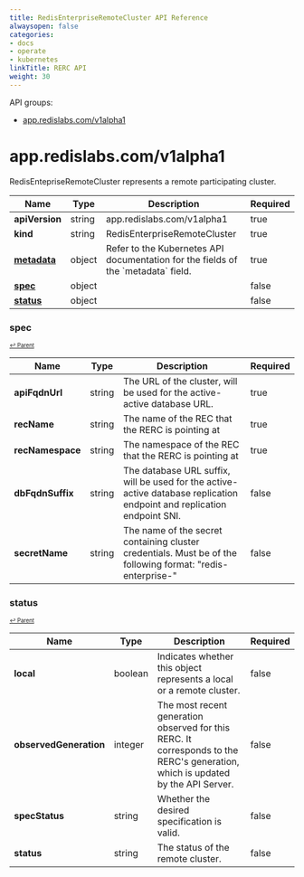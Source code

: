 ```yaml
---
title: RedisEnterpriseRemoteCluster API Reference
alwaysopen: false
categories:
- docs
- operate
- kubernetes
linkTitle: RERC API
weight: 30
---
```


API groups:


- [app.redislabs.com/v1alpha1](#appredislabscomv1alpha1)




# app.redislabs.com/v1alpha1




RedisEntepriseRemoteCluster represents a remote participating cluster.

<table>
    <thead>
        <tr>
            <th>Name</th>
            <th>Type</th>
            <th>Description</th>
            <th>Required</th>
        </tr>
    </thead>
    <tbody><tr>
      <td><b>apiVersion</b></td>
      <td>string</td>
      <td>app.redislabs.com/v1alpha1</td>
      <td>true</td>
      </tr>
      <tr>
      <td><b>kind</b></td>
      <td>string</td>
      <td>RedisEnterpriseRemoteCluster</td>
      <td>true</td>
      </tr>
      <tr>
      <td><b><a href="https://kubernetes.io/docs/reference/generated/kubernetes-api/v1.27/#objectmeta-v1-meta">metadata</a></b></td>
      <td>object</td>
      <td>Refer to the Kubernetes API documentation for the fields of the `metadata` field.</td>
      <td>true</td>
      </tr><tr>
        <td><b><a href="#spec">spec</a></b></td>
        <td>object</td>
        <td>
          <br/>
        </td>
        <td>false</td>
      </tr><tr>
        <td><b><a href="#status">status</a></b></td>
        <td>object</td>
        <td>
          <br/>
        </td>
        <td>false</td>
      </tr></tbody>
</table>


### spec
<sup><sup>[↩ Parent](#)</sup></sup>



<table>
    <thead>
        <tr>
            <th>Name</th>
            <th>Type</th>
            <th>Description</th>
            <th>Required</th>
        </tr>
    </thead>
    <tbody><tr>
        <td><b>apiFqdnUrl</b></td>
        <td>string</td>
        <td>
          The URL of the cluster, will be used for the active-active database URL.<br/>
        </td>
        <td>true</td>
      </tr><tr>
        <td><b>recName</b></td>
        <td>string</td>
        <td>
          The name of the REC that the RERC is pointing at<br/>
        </td>
        <td>true</td>
      </tr><tr>
        <td><b>recNamespace</b></td>
        <td>string</td>
        <td>
          The namespace of the REC that the RERC is pointing at<br/>
        </td>
        <td>true</td>
      </tr><tr>
        <td><b>dbFqdnSuffix</b></td>
        <td>string</td>
        <td>
          The database URL suffix, will be used for the active-active database replication endpoint and replication endpoint SNI.<br/>
        </td>
        <td>false</td>
      </tr><tr>
        <td><b>secretName</b></td>
        <td>string</td>
        <td>
          The name of the secret containing cluster credentials. Must be of the following format: "redis-enterprise-<RERC name>"<br/>
        </td>
        <td>false</td>
      </tr></tbody>
</table>


### status
<sup><sup>[↩ Parent](#)</sup></sup>



<table>
    <thead>
        <tr>
            <th>Name</th>
            <th>Type</th>
            <th>Description</th>
            <th>Required</th>
        </tr>
    </thead>
    <tbody><tr>
        <td><b>local</b></td>
        <td>boolean</td>
        <td>
          Indicates whether this object represents a local or a remote cluster.<br/>
        </td>
        <td>false</td>
      </tr><tr>
        <td><b>observedGeneration</b></td>
        <td>integer</td>
        <td>
          The most recent generation observed for this RERC. It corresponds to the RERC's generation, which is updated by the API Server.<br/>
        </td>
        <td>false</td>
      </tr><tr>
        <td><b>specStatus</b></td>
        <td>string</td>
        <td>
          Whether the desired specification is valid.<br/>
        </td>
        <td>false</td>
      </tr><tr>
        <td><b>status</b></td>
        <td>string</td>
        <td>
          The status of the remote cluster.<br/>
        </td>
        <td>false</td>
      </tr></tbody>
</table>
